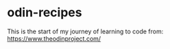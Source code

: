 # odin-recipes
This is the start of my journey of learning to code from:
    https://www.theodinproject.com/